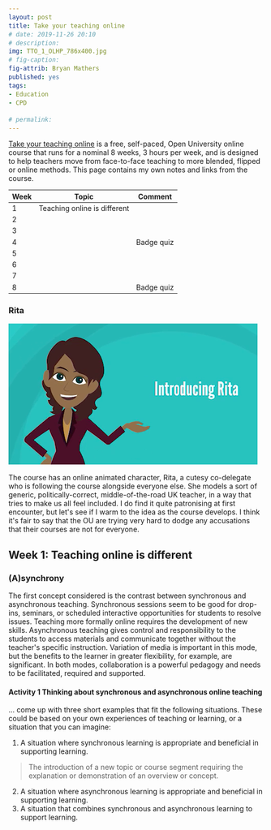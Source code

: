```yaml
---
layout: post
title: Take your teaching online
# date: 2019-11-26 20:10
# description: 
img: TTO_1_OLHP_786x400.jpg
# fig-caption: 
fig-attrib: Bryan Mathers
published: yes
tags:
- Education
- CPD

# permalink:
---
```

[Take your teaching online](https://www.open.edu/openlearn/education-development/education/take-your-teaching-online/content-section-overview?active-tab=description-tab) is a free, self-paced, Open University online course that runs for a nominal 8 weeks, 3 hours per week, and is designed to help teachers move from face-to-face teaching to more blended, flipped or online methods. This page contains my own notes and links from the course.

Week|Topic|Comment
----|-----|-------
1|Teaching online is different
2|
3|
4||Badge quiz
5|
6|
7|
8||Badge quiz

### Rita

![The OU Rita character][rita]

The course has an online animated character, Rita, a cutesy co-delegate who is following the course alongside everyone else. She models a sort of generic, politically-correct, middle-of-the-road UK teacher, in a way that tries to make us all feel included. I do find it quite patronising at first encounter, but let's see if I warm to the idea as the course develops. I think it's fair to say that the OU are trying very hard to dodge any accusations that their courses are not for everyone.

## Week 1: Teaching online is different

### (A)synchrony
The first concept considered is the contrast between synchronous and asynchronous teaching. Synchronous sessions seem to be good for drop-ins, seminars, or scheduled interactive opportunities for students to resolve issues. Teaching more formally online requires the development of new skills. Asynchronous teaching gives control and responsibility to the students to access materials and communicate together without the teacher's specific instruction. Variation of media is important in this mode, but the benefits to the learner in greater flexibility, for example, are significant. In both modes, collaboration is a powerful pedagogy and needs to be facilitated, required and supported.

#### Activity 1 Thinking about synchronous and asynchronous online teaching
... come up with three short examples that fit the following situations. These could be based on your own experiences of teaching or learning, or a situation that you can imagine:

1. A situation where synchronous learning is appropriate and beneficial in supporting learning.
> The introduction of a new topic or course segment requiring the explanation or demonstration of an overview or concept.

2. A situation where asynchronous learning is appropriate and beneficial in supporting learning.
3. A situation that combines synchronous and asynchronous learning to support learning.


[rita]: /assets/img/OU-Rita.png
